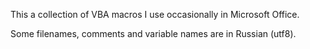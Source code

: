 This a collection of VBA macros I use occasionally in Microsoft Office.

Some filenames, comments and variable names are in Russian (utf8).
